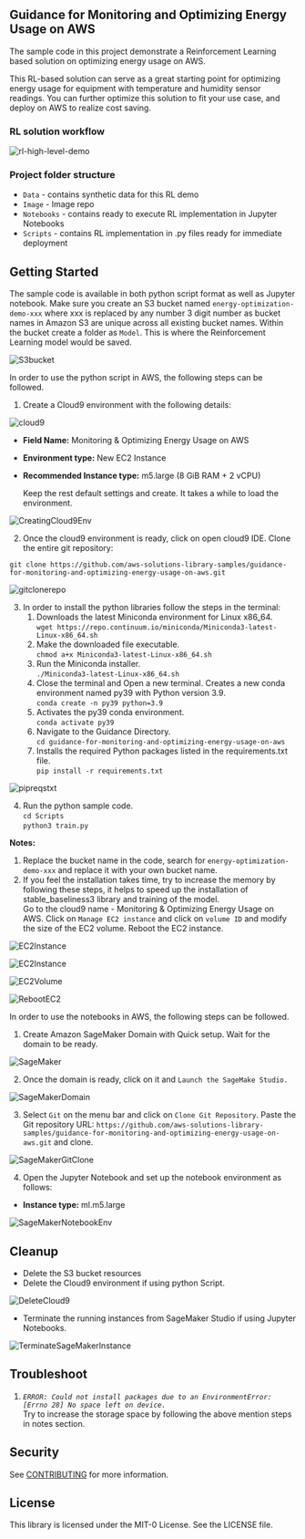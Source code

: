 ## Guidance for Monitoring and Optimizing Energy Usage on AWS

The sample code in this project demonstrate a Reinforcement Learning based solution on optimizing energy usage on AWS. 

This RL-based solution can serve as a great starting point for optimizing energy usage for equipment with temperature and humidity sensor readings. You can further optimize this solution to fit your use case, and deploy on AWS to realize cost saving.

### RL solution workflow
![rl-high-level-demo](Image/rl-demo.png)

### Project folder structure
- `Data` - contains synthetic data for this RL demo
- `Image` - Image repo 
- `Notebooks` - contains ready to execute RL implementation in Jupyter Notebooks
- `Scripts` - contains RL implementation in .py files ready for immediate deployment

## Getting Started

The sample code is available in both python script format as well as Jupyter notebook.
Make sure you create an S3 bucket named `energy-optimization-demo-xxx` where xxx is replaced by any number 3 digit number as bucket names in Amazon S3 are unique across all existing bucket names. Within the bucket create a folder as `Model`. This is where the Reinforcement Learning model would be saved.

![S3bucket](Image/S3bucket.png)

In order to use the python script in AWS, the following steps can be followed.
1.	Create a Cloud9 environment with the following details: 

![cloud9](Image/Cloud9.png)

- **Field Name:** Monitoring & Optimizing Energy Usage on AWS
-	**Environment type:** New EC2 Instance
- **Recommended Instance type:** m5.large (8 GiB RAM + 2 vCPU)

  Keep the rest default settings and create. It takes a while to load the environment.

![CreatingCloud9Env](Image/CreatingCloud9Env.png)

2.	Once the cloud9 environment is ready, click on open cloud9 IDE. Clone the entire git repository:   

`git clone https://github.com/aws-solutions-library-samples/guidance-for-monitoring-and-optimizing-energy-usage-on-aws.git`

![gitclonerepo](Image/gitclonerepo.png)

3.	In order to install the python libraries follow the steps in the terminal:
    1. Downloads the latest Miniconda environment for Linux x86_64.  
      `wget https://repo.continuum.io/miniconda/Miniconda3-latest-Linux-x86_64.sh`
    2. Make the downloaded file executable.  
      `chmod a+x Miniconda3-latest-Linux-x86_64.sh`
    3. Run the Miniconda installer.  
      `./Miniconda3-latest-Linux-x86_64.sh`
    4. Close the terminal and Open a new terminal. Creates a new conda environment named py39 with Python version 3.9.  
      `conda create -n py39 python=3.9`
    5. Activates the py39 conda environment.  
      `conda activate py39`
    6. Navigate to the Guidance Directory.  
      `cd guidance-for-monitoring-and-optimizing-energy-usage-on-aws`
    7. Installs the required Python packages listed in the requirements.txt file.  
      `pip install -r requirements.txt`

![pipreqstxt](Image/pipreqstxt.png)

4.	Run the python sample code.  
   `cd Scripts`  
   `python3 train.py`

**Notes:**
1.	Replace the bucket name in the code, search for `energy-optimization-demo-xxx` and replace it with your own bucket name. 
2.	If you feel the installation takes time, try to increase the memory by following these steps, it helps to speed up the installation of stable_baseliness3 library and training of the model.  
Go to the cloud9 name - Monitoring & Optimizing Energy Usage on AWS. Click on `Manage EC2 instance` and click on `volume ID` and modify the size of the EC2 volume. Reboot the EC2 instance.

![EC2Instance](Image/EC2instance.png)  

![EC2Instance](Image/EC2instance2.png)  

![EC2Volume](Image/EC2Volume.png)  

![RebootEC2](Image/RebootEC2.png)  

In order to use the notebooks in AWS, the following steps can be followed.
1.	Create Amazon SageMaker Domain with Quick setup. Wait for the domain to be ready.  

![SageMaker](Image/SageMaker.png)

2.	Once the domain is ready, click on it and `Launch the SageMake Studio.`

![SageMakerDomain](Image/SageMakerDomain.png)

3.	Select `Git` on the menu bar and click on `Clone Git Repository`. Paste the Git repository URL: `https://github.com/aws-solutions-library-samples/guidance-for-monitoring-and-optimizing-energy-usage-on-aws.git` and clone.

![SageMakerGitClone](Image/SageMakerGitClone.png)

4.	Open the Jupyter Notebook and set up the notebook environment as follows:
-	**Instance type:** ml.m5.large

![SageMakerNotebookEnv](Image/SageMakerNotebookEnv.png)

## Cleanup
-	Delete the S3 bucket resources 
-	Delete the Cloud9 environment if using python Script.

![DeleteCloud9](Image/DeleteCloud9.png)

-	Terminate the running instances from SageMaker Studio if using Jupyter Notebooks.

![TerminateSageMakerInstance](Image/TerminateSageMakerInstance.png)

## Troubleshoot
1.	*`ERROR: Could not install packages due to an EnvironmentError: [Errno 28] No space left on device.`*  
Try to increase the storage space by following the above mention steps in notes section.

## Security

See [CONTRIBUTING](CONTRIBUTING.md#security-issue-notifications) for more information.

## License

This library is licensed under the MIT-0 License. See the LICENSE file.
